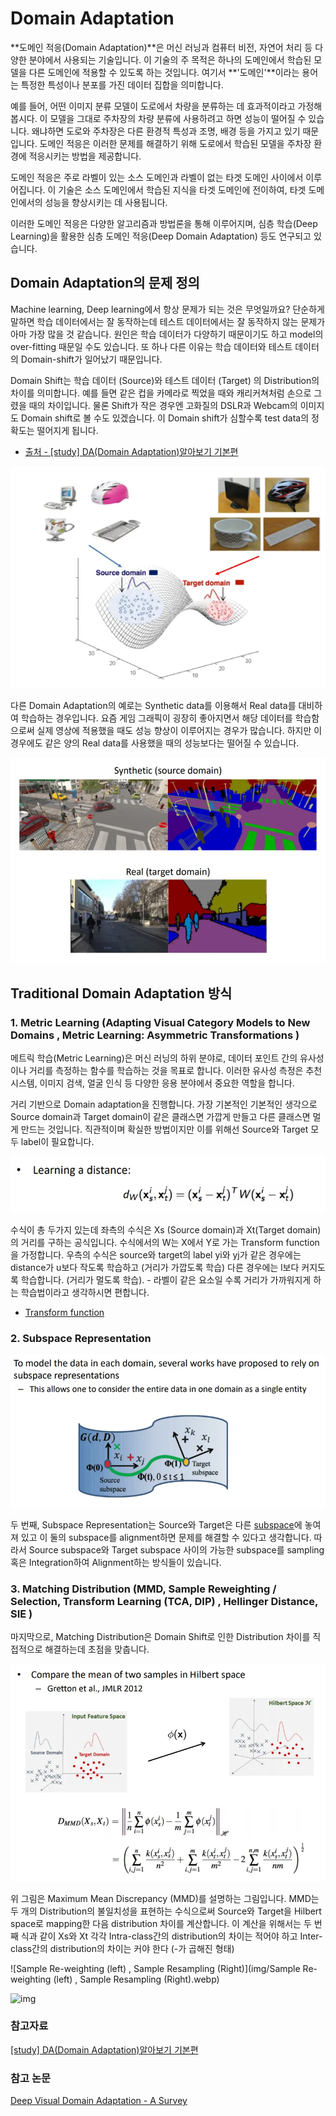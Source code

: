 # Domain Adaptation

**도메인 적응(Domain Adaptation)**은 머신 러닝과 컴퓨터 비전, 자연어 처리 등 다양한 분야에서 사용되는 기술입니다. 이 기술의 주 목적은 하나의 도메인에서 학습된 모델을 다른 도메인에 적용할 수 있도록 하는 것입니다. 여기서 **'도메인'**이라는 용어는 특정한 특성이나 분포를 가진 데이터 집합을 의미합니다.

예를 들어, 어떤 이미지 분류 모델이 도로에서 차량을 분류하는 데 효과적이라고 가정해봅시다. 이 모델을 그대로 주차장의 차량 분류에 사용하려고 하면 성능이 떨어질 수 있습니다. 왜냐하면 도로와 주차장은 다른 환경적 특성과 조명, 배경 등을 가지고 있기 때문입니다. 도메인 적응은 이러한 문제를 해결하기 위해 도로에서 학습된 모델을 주차장 환경에 적응시키는 방법을 제공합니다.

도메인 적응은 주로 라벨이 있는 소스 도메인과 라벨이 없는 타겟 도메인 사이에서 이루어집니다. 이 기술은 소스 도메인에서 학습된 지식을 타겟 도메인에 전이하여, 타겟 도메인에서의 성능을 향상시키는 데 사용됩니다.

이러한 도메인 적응은 다양한 알고리즘과 방법론을 통해 이루어지며, 심층 학습(Deep Learning)을 활용한 심층 도메인 적응(Deep Domain Adaptation) 등도 연구되고 있습니다.

## Domain Adaptation의 문제 정의

Machine learning, Deep learning에서 항상 문제가 되는 것은 무엇일까요? 단순하게 말하면 학습 데이터에서는 잘 동작하는데 테스트 데이터에서는 잘 동작하지 않는 문제가 아마 가장 많을 것 같습니다. 원인은 학습 데이터가 다양하기 때문이기도 하고 model의 over-fitting 때문일 수도 있습니다. 또 하나 다른 이유는 학습 데이터와 테스트 데이터의 Domain-shift가 일어났기 때문입니다.

Domain Shift는 학습 데이터 (Source)와 테스트 데이터 (Target) 의 Distribution의 차이를 의미합니다. 예를 들면 같은 컵을 카메라로 찍었을 때와 캐리커쳐처럼 손으로 그렸을 때의 차이입니다. 물론 Shift가 작은 경우엔 고화질의 DSLR과 Webcam의 이미지도 Domain shift로 볼 수도 있겠습니다. 이 Domain shift가 심할수록 test data의 정확도는 떨어지게 됩니다.

- [출처 - [study] DA(Domain Adaptation)알아보기 기본편](https://lhw0772.medium.com/study-da-domain-adaptation-%EC%95%8C%EC%95%84%EB%B3%B4%EA%B8%B0-%EA%B8%B0%EB%B3%B8%ED%8E%B8-4af4ab63f871)

![Domain Shift (ECCV 2020 Domain Adaptation for Visual Applications Tutorial part 1, 8 page)](./img/domain_shift.png)

다른 Domain Adaptation의 예로는 Synthetic data를 이용해서 Real data를 대비하여 학습하는 경우입니다. 요즘 게임 그래픽이 굉장히 좋아지면서 해당 데이터를 학습함으로써 실제 영상에 적용했을 때도 성능 향상이 이루어지는 경우가 많습니다. 하지만 이 경우에도 같은 양의 Real data를 사용했을 때의 성능보다는 떨어질 수 있습니다.

![Synthetic Image Example for image segmentation ( ECCV 2020 Domain Adaptation for Visual Applications Tutorial part 1, 9 page)](./img/synthetic-image-example%20for%20image%20segmentation.webp)

## Traditional Domain Adaptation 방식

### 1. Metric Learning (Adapting Visual Category Models to New Domains , Metric Learning: Asymmetric Transformations )

메트릭 학습(Metric Learning)은 머신 러닝의 하위 분야로, 데이터 포인트 간의 유사성이나 거리를 측정하는 함수를 학습하는 것을 목표로 합니다. 이러한 유사성 측정은 추천 시스템, 이미지 검색, 얼굴 인식 등 다양한 응용 분야에서 중요한 역할을 합니다.

거리 기반으로 Domain adaptation을 진행합니다. 가장 기본적인 기본적인 생각으로 Source domain과 Target domain이 같은 클래스면 가깝게 만들고 다른 클래스면 멀게 만드는 것입니다. 직관적이며 확실한 방법이지만 이를 위해선 Source와 Target 모두 label이 필요합니다.

![Metric learning loss function ( ECCV 2020 Domain Adaptation for Visual Applications Tutorial part 1, 17–18page)](./img/Metric%20learning%20loss%20function.webp)

수식이 총 두가지 있는데 좌측의 수식은 Xs (Source domain)과 Xt(Target domain)의 거리를 구하는 공식입니다. 수식에서의 W는 X에서 Y로 가는 Transform function을 가정합니다. 우측의 수식은 source와 target의 label yi와 yj가 같은 경우에는 distance가 u보다 작도록 학습하고 (거리가 가깝도록 학습) 다른 경우에는 l보다 커지도록 학습합니다. (거리가 멀도록 학습). - 라벨이 같은 요소일 수록 거리가 가까워지게 하는 학습법이라고 생각하시면 편합니다.

- [Transform function](../../basic_concept/transform_function/README.md)

### 2. Subspace Representation

![Subspace Alignment ( ECCV 2020 Domain Adaptation for Visual Applications Tutorial part 1, 24 page)](./img/Subspace%20Alignment.webp)

두 번째, Subspace Representation는 Source와 Target은 다른 [subspace](./../../basic_concept/subspace/README.md)에 놓여져 있고 이 둘의 subspace를 alignment하면 문제를 해결할 수 있다고 생각합니다. 따라서 Source subspace와 Target subspace 사이의 가능한 subspace를 sampling 혹은 Integration하여 Alignment하는 방식들이 있습니다.

### 3. Matching Distribution (MMD, Sample Reweighting / Selection, Transform Learning (TCA, DIP) , Hellinger Distance, SIE )

마지막으로, Matching Distribution은 Domain Shift로 인한 Distribution 차이를 직접적으로 해결하는데 초점을 맞춥니다.

![MMD ( ECCV 2020 Domain Adaptation for Visual Applications Tutorial part 1, 27 page)](img/MMD.webp)

위 그림은 Maximum Mean Discrepancy (MMD)를 설명하는 그림입니다. MMD는 두 개의 Distribution의 불일치성을 표현하는 수식으로써 Source와 Target을 Hilbert space로 mapping한 다음 distribution 차이를 계산합니다. 이 계산을 위해서는 두 번째 식과 같이 Xs와 Xt 각각 Intra-class간의 distribution의 차이는 적어야 하고 Inter-class간의 distribution의 차이는 커야 한다 (-가 곱해진 형태)

![Sample Re-weighting (left) , Sample Resampling (Right)](img/Sample Re-weighting (left) , Sample Resampling (Right).webp)

![img](https://miro.medium.com/v2/resize:fit:1772/1*IeLNbvB5l3eFBVOx-Gdj7g.png)

### 참고자료

[[study] DA(Domain Adaptation)알아보기 기본편](https://lhw0772.medium.com/study-da-domain-adaptation-%EC%95%8C%EC%95%84%EB%B3%B4%EA%B8%B0-%EA%B8%B0%EB%B3%B8%ED%8E%B8-4af4ab63f871)

### 참고 논문

[Deep Visual Domain Adaptation - A Survey](https://arxiv.org/pdf/1802.03601.pdf)
